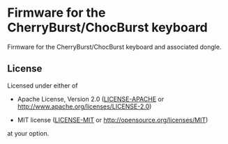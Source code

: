 # Firmware for the CherryBurst/ChocBurst keyboard

Firmware for the CherryBurst/ChocBurst keyboard and associated dongle.

## License

Licensed under either of

- Apache License, Version 2.0 ([LICENSE-APACHE](LICENSE-APACHE) or
  http://www.apache.org/licenses/LICENSE-2.0)

- MIT license ([LICENSE-MIT](LICENSE-MIT) or http://opensource.org/licenses/MIT)

at your option.
